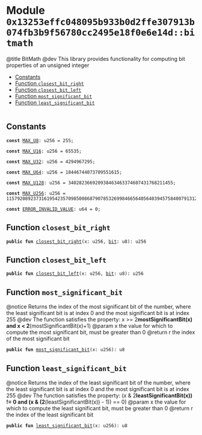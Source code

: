 
<a id="0x13253effc048095b933b0d2ffe307913b074fb3b9f56780cc2495e18f0e6e14d_bitmath"></a>

# Module `0x13253effc048095b933b0d2ffe307913b074fb3b9f56780cc2495e18f0e6e14d::bitmath`

@title BitMath
@dev This library provides functionality for computing bit properties of an unsigned integer


-  [Constants](#@Constants_0)
-  [Function `closest_bit_right`](#0x13253effc048095b933b0d2ffe307913b074fb3b9f56780cc2495e18f0e6e14d_bitmath_closest_bit_right)
-  [Function `closest_bit_left`](#0x13253effc048095b933b0d2ffe307913b074fb3b9f56780cc2495e18f0e6e14d_bitmath_closest_bit_left)
-  [Function `most_significant_bit`](#0x13253effc048095b933b0d2ffe307913b074fb3b9f56780cc2495e18f0e6e14d_bitmath_most_significant_bit)
-  [Function `least_significant_bit`](#0x13253effc048095b933b0d2ffe307913b074fb3b9f56780cc2495e18f0e6e14d_bitmath_least_significant_bit)


<pre><code></code></pre>



<a id="@Constants_0"></a>

## Constants


<a id="0x13253effc048095b933b0d2ffe307913b074fb3b9f56780cc2495e18f0e6e14d_bitmath_MAX_U8"></a>



<pre><code><b>const</b> <a href="bitmath.md#0x13253effc048095b933b0d2ffe307913b074fb3b9f56780cc2495e18f0e6e14d_bitmath_MAX_U8">MAX_U8</a>: u256 = 255;
</code></pre>



<a id="0x13253effc048095b933b0d2ffe307913b074fb3b9f56780cc2495e18f0e6e14d_bitmath_MAX_U16"></a>



<pre><code><b>const</b> <a href="bitmath.md#0x13253effc048095b933b0d2ffe307913b074fb3b9f56780cc2495e18f0e6e14d_bitmath_MAX_U16">MAX_U16</a>: u256 = 65535;
</code></pre>



<a id="0x13253effc048095b933b0d2ffe307913b074fb3b9f56780cc2495e18f0e6e14d_bitmath_MAX_U32"></a>



<pre><code><b>const</b> <a href="bitmath.md#0x13253effc048095b933b0d2ffe307913b074fb3b9f56780cc2495e18f0e6e14d_bitmath_MAX_U32">MAX_U32</a>: u256 = 4294967295;
</code></pre>



<a id="0x13253effc048095b933b0d2ffe307913b074fb3b9f56780cc2495e18f0e6e14d_bitmath_MAX_U64"></a>



<pre><code><b>const</b> <a href="bitmath.md#0x13253effc048095b933b0d2ffe307913b074fb3b9f56780cc2495e18f0e6e14d_bitmath_MAX_U64">MAX_U64</a>: u256 = 18446744073709551615;
</code></pre>



<a id="0x13253effc048095b933b0d2ffe307913b074fb3b9f56780cc2495e18f0e6e14d_bitmath_MAX_U128"></a>



<pre><code><b>const</b> <a href="bitmath.md#0x13253effc048095b933b0d2ffe307913b074fb3b9f56780cc2495e18f0e6e14d_bitmath_MAX_U128">MAX_U128</a>: u256 = 340282366920938463463374607431768211455;
</code></pre>



<a id="0x13253effc048095b933b0d2ffe307913b074fb3b9f56780cc2495e18f0e6e14d_bitmath_MAX_U256"></a>



<pre><code><b>const</b> <a href="bitmath.md#0x13253effc048095b933b0d2ffe307913b074fb3b9f56780cc2495e18f0e6e14d_bitmath_MAX_U256">MAX_U256</a>: u256 = 115792089237316195423570985008687907853269984665640564039457584007913129639935;
</code></pre>



<a id="0x13253effc048095b933b0d2ffe307913b074fb3b9f56780cc2495e18f0e6e14d_bitmath_ERROR_INVALID_VALUE"></a>



<pre><code><b>const</b> <a href="bitmath.md#0x13253effc048095b933b0d2ffe307913b074fb3b9f56780cc2495e18f0e6e14d_bitmath_ERROR_INVALID_VALUE">ERROR_INVALID_VALUE</a>: u64 = 0;
</code></pre>



<a id="0x13253effc048095b933b0d2ffe307913b074fb3b9f56780cc2495e18f0e6e14d_bitmath_closest_bit_right"></a>

## Function `closest_bit_right`



<pre><code><b>public</b> <b>fun</b> <a href="bitmath.md#0x13253effc048095b933b0d2ffe307913b074fb3b9f56780cc2495e18f0e6e14d_bitmath_closest_bit_right">closest_bit_right</a>(x: u256, <a href="bit.md#0x13253effc048095b933b0d2ffe307913b074fb3b9f56780cc2495e18f0e6e14d_bit">bit</a>: u8): u256
</code></pre>



<a id="0x13253effc048095b933b0d2ffe307913b074fb3b9f56780cc2495e18f0e6e14d_bitmath_closest_bit_left"></a>

## Function `closest_bit_left`



<pre><code><b>public</b> <b>fun</b> <a href="bitmath.md#0x13253effc048095b933b0d2ffe307913b074fb3b9f56780cc2495e18f0e6e14d_bitmath_closest_bit_left">closest_bit_left</a>(x: u256, <a href="bit.md#0x13253effc048095b933b0d2ffe307913b074fb3b9f56780cc2495e18f0e6e14d_bit">bit</a>: u8): u256
</code></pre>



<a id="0x13253effc048095b933b0d2ffe307913b074fb3b9f56780cc2495e18f0e6e14d_bitmath_most_significant_bit"></a>

## Function `most_significant_bit`

@notice Returns the index of the most significant bit of the number,
where the least significant bit is at index 0 and the most significant bit is at index 255
@dev The function satisfies the property:
x >= 2**mostSignificantBit(x) and x < 2**(mostSignificantBit(x)+1)
@param x the value for which to compute the most significant bit, must be greater than 0
@return r the index of the most significant bit


<pre><code><b>public</b> <b>fun</b> <a href="bitmath.md#0x13253effc048095b933b0d2ffe307913b074fb3b9f56780cc2495e18f0e6e14d_bitmath_most_significant_bit">most_significant_bit</a>(x: u256): u8
</code></pre>



<a id="0x13253effc048095b933b0d2ffe307913b074fb3b9f56780cc2495e18f0e6e14d_bitmath_least_significant_bit"></a>

## Function `least_significant_bit`

@notice Returns the index of the least significant bit of the number,
where the least significant bit is at index 0 and the most significant bit is at index 255
@dev The function satisfies the property:
(x & 2**leastSignificantBit(x)) != 0 and (x & (2**(leastSignificantBit(x)) - 1)) == 0)
@param x the value for which to compute the least significant bit, must be greater than 0
@return r the index of the least significant bit


<pre><code><b>public</b> <b>fun</b> <a href="bitmath.md#0x13253effc048095b933b0d2ffe307913b074fb3b9f56780cc2495e18f0e6e14d_bitmath_least_significant_bit">least_significant_bit</a>(x: u256): u8
</code></pre>
